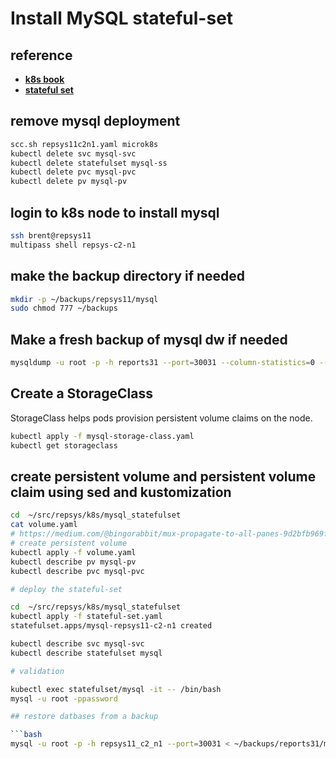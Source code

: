 # Install MySQL stateful-set

## reference

- **[k8s book](https://livebook.manning.com/book/kubernetes-in-action/chapter-10/7)**
- **[stateful set](https://www.howtoforge.com/create-a-statefulset-in-kubernetes/)**

## remove mysql deployment

```bash
scc.sh repsys11c2n1.yaml microk8s
kubectl delete svc mysql-svc
kubectl delete statefulset mysql-ss
kubectl delete pvc mysql-pvc
kubectl delete pv mysql-pv
```

## login to k8s node to install mysql

```bash
ssh brent@repsys11
multipass shell repsys-c2-n1
```

## make the backup directory if needed

```bash
mkdir -p ~/backups/repsys11/mysql
sudo chmod 777 ~/backups
```

## Make a fresh backup of mysql dw if needed

```bash
mysqldump -u root -p -h reports31 --port=30031 --column-statistics=0 --add-drop-table --routines --all-databases > /home/brent/backups/reports31/mysql/$(/bin/date +\%Y-\%m-\%d-\%R:\%S).sql.bak
```

## Create a StorageClass

StorageClass helps pods provision persistent volume claims on the node.

```bash
kubectl apply -f mysql-storage-class.yaml
kubectl get storageclass
```

## create persistent volume and persistent volume claim using sed and kustomization

```bash
cd  ~/src/repsys/k8s/mysql_statefulset
cat volume.yaml
# https://medium.com/@bingorabbit/mux-propagate-to-all-panes-9d2bfb969f01 
# create persistent volume
kubectl apply -f volume.yaml
kubectl describe pv mysql-pv
kubectl describe pvc mysql-pvc

# deploy the stateful-set

cd  ~/src/repsys/k8s/mysql_statefulset
kubectl apply -f stateful-set.yaml
statefulset.apps/mysql-repsys11-c2-n1 created

kubectl describe svc mysql-svc
kubectl describe statefulset mysql

# validation

kubectl exec statefulset/mysql -it -- /bin/bash
mysql -u root -ppassword

## restore datbases from a backup

```bash
mysql -u root -p -h repsys11_c2_n1 --port=30031 < ~/backups/reports31/mysql/2024-07-16-17:57:41.sql.bak
```
